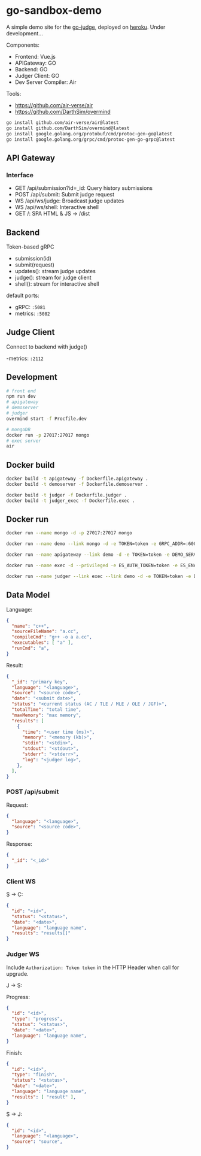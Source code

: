 # go-sandbox-demo

A simple demo site for the [go-judge](https://github.com/criyle/go-judge), deployed on [heroku](https://go-judger.herokuapp.com).
Under development...

Components:

- Frontend: Vue.js
- APIGateway: GO
- Backend: GO
- Judger Client: GO
- Dev Server Compiler: Air

Tools:

- <https://github.com/air-verse/air>
- <https://github.com/DarthSim/overmind>

```bash
go install github.com/air-verse/air@latest
go install github.com/DarthSim/overmind@latest
go install google.golang.org/protobuf/cmd/protoc-gen-go@latest
go install google.golang.org/grpc/cmd/protoc-gen-go-grpc@latest
```

## API Gateway

### Interface

- GET /api/submission?id=_id: Query history submissions
- POST /api/submit: Submit judge request
- WS /api/ws/judge: Broadcast judge updates
- WS /api/ws/shell: Interactive shell
- GET /: SPA HTML & JS -> /dist

## Backend

Token-based gRPC

- submission(id)
- submit(request)
- updates(): stream judge updates
- judge(): stream for judge client
- shell(): stream for interactive shell

default ports:

- gRPC: `:5081`
- metrics: `:5082`

## Judge Client

Connect to backend with judge()

-metrics: `:2112`

## Development

```bash
# front end
npm run dev
# apigateway 
# demoserver
# judger
overmind start -f Procfile.dev

# mongoDB
docker run -p 27017:27017 mongo
# exec server
air
```

## Docker build

```bash
docker build -t apigateway -f Dockerfile.apigateway .
docker build -t demoserver -f Dockerfile.demoserver .

docker build -t judger -f Dockerfile.judger .
docker build -t judger_exec -f Dockerfile.exec .
```

## Docker run

```bash
docker run --name mongo -d -p 27017:27017 mongo

docker run --name demo --link mongo -d -e TOKEN=token -e GRPC_ADDR=:6081 -e MONGODB_URI=mongodb://mongo:27017/admin -e RELEASE=1 -p 6081:6081 -p 5082:5082 demoserver

docker run --name apigateway --link demo -d -e TOKEN=token -e DEMO_SERVER=demo:6081 -e RELEASE=1 -p 5000:5000 apigateway

docker run --name exec -d --privileged -e ES_AUTH_TOKEN=token -e ES_ENABLE_GRPC=1 -e ES_ENABLE_METRICS=1 -e ES_ENABLE_DEBUG=1 -e ES_GRPC_ADDR=:6051 -e ES_HTTP_ADDR=:6050 -p 6051:6051 -p 6050:6050 judger_exec

docker run --name judger --link exec --link demo -d -e TOKEN=token -e DEMO_SERVER=demo:6081 -e EXEC_SERVER=exec:6051 -e RELEASE=1 -p 2112:2112 judger
```

## Data Model

Language:

``` json
{
  "name": "c++",
  "sourceFileName": "a.cc",
  "compileCmd": "g++ -o a a.cc",
  "executables": [ "a" ],
  "runCmd": "a",
}
```

Result:

``` json
{
  "_id": "primary key",
  "language": "<language>",
  "source": "<source code>",
  "date": "<submit date>",
  "status": "<current status (AC / TLE / MLE / OLE / JGF)>",
  "totalTime": "total time",
  "maxMemory": "max memory",
  "results": [
    {
      "time": "<user time (ms)>",
      "memory": "<memory (kb)>",
      "stdin": "<stdin>",
      "stdout": "<stdout>",
      "stderr": "<stderr>",
      "log": "<judger log>",
    },
  ],
}
```

### POST /api/submit

Request:

```json
{
  "language": "<language>",
  "source": "<source code>",
}
```

Response:

```json
{
  "_id": "<_id>"
}
```

### Client WS

S -> C:

``` json
{
  "id": "<id>",
  "status": "<status>",
  "date": "<date>",
  "language": "language name",
  "results": "results[]"
}
```

### Judger WS

Include `Authorization: Token token` in the HTTP Header when call for upgrade.

J -> S:

Progress:

``` json
{
  "id": "<id>",
  "type": "progress",
  "status": "<status>",
  "date": "<date>",
  "language": "language name",
}
```

Finish:

``` json
{
  "id": "<id>",
  "type": "finish",
  "status": "<status>",
  "date": "<date>",
  "language": "language name",
  "results": [ "result" ],
}
```

S -> J:

``` json
{
  "id": "<id>",
  "language": "<language>",
  "source": "source",
}
```
